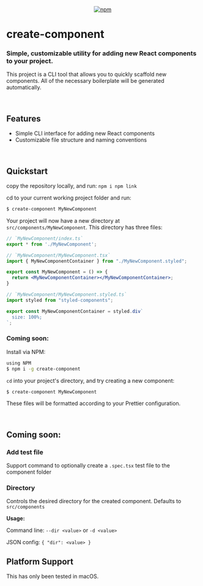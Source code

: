 <p align="center">
  <a href="https://www.npmjs.org/package/new-component"><img src="https://img.shields.io/npm/v/new-component.svg?style=flat" alt="npm"></a>
</p>

# create-component

### Simple, customizable utility for adding new React components to your project.

This project is a CLI tool that allows you to quickly scaffold new components. All of the necessary boilerplate will be generated automatically.

<br />

## Features

- Simple CLI interface for adding new React components
- Customizable file structure and naming conventions

<br />

## Quickstart
copy the repository locally, and run: 
```npm i npm link```

cd to your current working project folder and run:
```bash
$ create-component MyNewComponent
```

Your project will now have a new directory at `src/components/MyNewComponent`. This directory has three files:

```jsx
// `MyNewComponent/index.ts`
export * from './MyNewComponent';
```

```jsx
// `MyNewComponent/MyNewComponent.tsx`
import { MyNewComponentContainer } from "./MyNewComponent.styled";

export const MyNewComponent = () => {
  return <MyNewComponentContainer></MyNewComponentContainer>;
}
```
```jsx
// `MyNewComponent/MyNewComponent.styled.ts`
import styled from "styled-components";

export const MyNewComponentContainer = styled.div`
  size: 100%;
`;
```

### Coming soon:
Install via NPM:

```bash
using NPM
$ npm i -g create-component
```

`cd` into your project's directory, and try creating a new component:

```bash
$ create-component MyNewComponent
```


These files will be formatted according to your Prettier configuration.

<br />

## Coming soon:
### Add test file
Support command to optionally create a `.spec.tsx` test file to the component folder 

### Directory

Controls the desired directory for the created component. Defaults to `src/components`

**Usage:**

Command line: `--dir <value>` or `-d <value>`

JSON config: `{ "dir": <value> }`
<br />


## Platform Support

This has only been tested in macOS.
